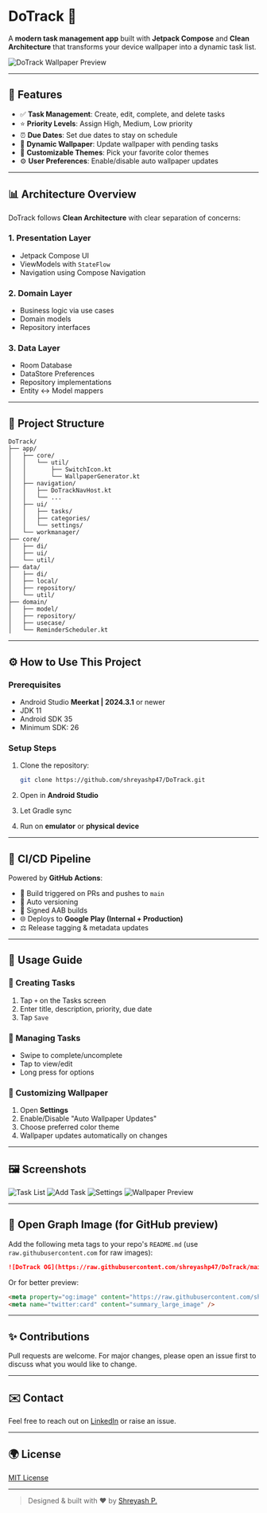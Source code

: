 # DoTrack 📅

A **modern task management app** built with **Jetpack Compose** and **Clean Architecture** that transforms your device wallpaper into a dynamic task list.

![DoTrack Wallpaper Preview](https://github.com/shreyashp47/DoTrack/blob/main/SS/Screenshot_20250608_093813.png)

---

## 🌟 Features

* ✅ **Task Management**: Create, edit, complete, and delete tasks
* ⭐ **Priority Levels**: Assign High, Medium, Low priority
* ⏰ **Due Dates**: Set due dates to stay on schedule
* 🎨 **Dynamic Wallpaper**: Update wallpaper with pending tasks
* 🌈 **Customizable Themes**: Pick your favorite color themes
* ⚙️ **User Preferences**: Enable/disable auto wallpaper updates

---

## 📊 Architecture Overview

DoTrack follows **Clean Architecture** with clear separation of concerns:

### 1. **Presentation Layer**

* Jetpack Compose UI
* ViewModels with `StateFlow`
* Navigation using Compose Navigation

### 2. **Domain Layer**

* Business logic via use cases
* Domain models
* Repository interfaces

### 3. **Data Layer**

* Room Database
* DataStore Preferences
* Repository implementations
* Entity <-> Model mappers

---

## 📓 Project Structure

```
DoTrack/
├── app/
│   ├── core/
│   │   └── util/
│   │       ├── SwitchIcon.kt
│   │       └── WallpaperGenerator.kt
│   ├── navigation/
│   │   ├── DoTrackNavHost.kt
│   │   └── ...
│   ├── ui/
│   │   ├── tasks/
│   │   ├── categories/
│   │   └── settings/
│   └── workmanager/
├── core/
│   ├── di/
│   ├── ui/
│   └── util/
├── data/
│   ├── di/
│   ├── local/
│   ├── repository/
│   └── util/
├── domain/
│   ├── model/
│   ├── repository/
│   ├── usecase/
│   └── ReminderScheduler.kt
```

---

## ⚙️ How to Use This Project

### Prerequisites

* Android Studio **Meerkat | 2024.3.1** or newer
* JDK 11
* Android SDK 35
* Minimum SDK: 26

### Setup Steps

1. Clone the repository:

   ```bash
   git clone https://github.com/shreyashp47/DoTrack.git
   ```
2. Open in **Android Studio**
3. Let Gradle sync
4. Run on **emulator** or **physical device**

---

## 🚀 CI/CD Pipeline

Powered by **GitHub Actions**:

* 📅 Build triggered on PRs and pushes to `main`
* 💊 Auto versioning
* 🚀 Signed AAB builds
* 🌐 Deploys to **Google Play (Internal + Production)**
* ⚖️ Release tagging & metadata updates

---

## 👤 Usage Guide

### 📅 Creating Tasks

1. Tap `+` on the Tasks screen
2. Enter title, description, priority, due date
3. Tap `Save`

### 🏒 Managing Tasks

* Swipe to complete/uncomplete
* Tap to view/edit
* Long press for options

### 🎨 Customizing Wallpaper

1. Open **Settings**
2. Enable/Disable "Auto Wallpaper Updates"
3. Choose preferred color theme
4. Wallpaper updates automatically on changes

---

## 🖼️ Screenshots

![Task List](https://github.com/shreyashp47/DoTrack/blob/main/SS/Screenshot_20250608_093726.png)
![Add Task](https://github.com/shreyashp47/DoTrack/blob/main/SS/Screenshot_20250608_092713.png)
![Settings](https://github.com/shreyashp47/DoTrack/blob/main/SS/Screenshot_20250608_095253.png)
![Wallpaper Preview](https://github.com/shreyashp47/DoTrack/blob/main/SS/Screenshot_20250608_093813.png)

---

## 🎨 Open Graph Image (for GitHub preview)

Add the following meta tags to your repo's `README.md` (use `raw.githubusercontent.com` for raw images):

```md
![DoTrack OG](https://raw.githubusercontent.com/shreyashp47/DoTrack/main/SS/DoTrack_OG.png)
```

Or for better preview:

```html
<meta property="og:image" content="https://raw.githubusercontent.com/shreyashp47/DoTrack/main/SS/DoTrack_OG.png" />
<meta name="twitter:card" content="summary_large_image" />
```

---

## ✨ Contributions

Pull requests are welcome. For major changes, please open an issue first to discuss what you would like to change.

---

## ✉️ Contact

Feel free to reach out on [LinkedIn](https://www.linkedin.com/in/shreyashp47/) or raise an issue.

---

## 🌍 License

[MIT License](https://opensource.org/licenses/MIT)

---

> Designed & built with ❤️ by [Shreyash P.](https://github.com/shreyashp47)
